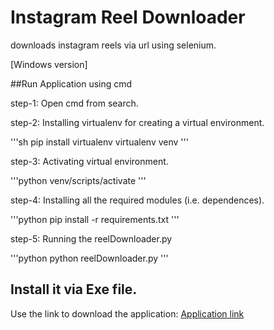 # Instagram Reel Downloader
downloads instagram reels via url using selenium.

[Windows version]

##Run Application using cmd

step-1: Open cmd from search. 

step-2: Installing virtualenv for creating a virtual environment.

'''sh
pip install virtualenv
virtualenv venv
'''

step-3: Activating virtual environment.

'''python
venv/scripts/activate
'''

step-4: Installing all the required modules (i.e. dependences).

'''python
pip install -r requirements.txt
'''

step-5: Running the reelDownloader.py

'''python
python reelDownloader.py
'''


## Install it via Exe file.
Use the link to download the application: [Application link](https://drive.google.com/file/d/1yJ3TYblkojv9JUpk2JIEhkeEgl0-wYkv/view?usp=sharing)
